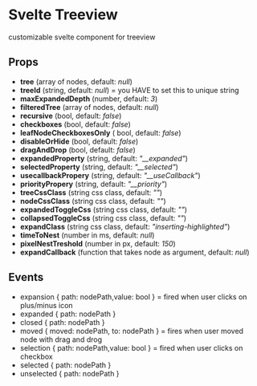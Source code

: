 # Svelte Treeview

customizable svelte component for treeview

## Props

 - **tree** (array of nodes, default: *null*)
 - **treeId** (string, default: *null*) = you HAVE to set this to unique string
 - **maxExpandedDepth** (number, default: *3*)
 - **filteredTree** (array of nodes, default: *null*)
 - **recursive** (bool, default: *false*)
 - **checkboxes** (bool, default: *false*)
 - **leafNodeCheckboxesOnly** ( bool, default: *false*)
 - **disableOrHide** (bool, default: *false*)
 - **dragAndDrop** (bool, default: *false*)
 - **expandedProperty** (string, default: *"__expanded"*)
 - **selectedProperty** (string, default: *"__selected"*)
 - **usecallbackPropery** (string, default: *"__useCallback"*)
 - **priorityPropery** (string, default: *"__priority"*)
 - **treeCssClass** (string css class, default: *""*)
 - **nodeCssClass** (string css class, default: *""*)
 - **expandedToggleCss** (string css class, default: *""*)
 - **collapsedToggleCss** (string css class, default: *""*)
 - **expandClass** (string css class, default: *"inserting-highlighted"*)
 - **timeToNest** (number in ms, default: *null*)
 - **pixelNestTreshold** (number in px, default: *150*)
 - **expandCallback** (function that takes node as argument, default: *null*)

## Events
- expansion { path: nodePath,value: bool } = fired when user clicks on plus/minus icon
- expanded { path: nodePath }
- closed { path: nodePath }
- moved  { moved: nodePath, to: nodePath } = fires when user moved node with drag and drog
- selection { path: nodePath,value: bool }  = fired when user clicks on checkbox
- selected { path: nodePath }
- unselected { path: nodePath }